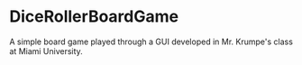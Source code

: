 DiceRollerBoardGame
===================
A simple board game played through a GUI developed in Mr. Krumpe's class at Miami University.
